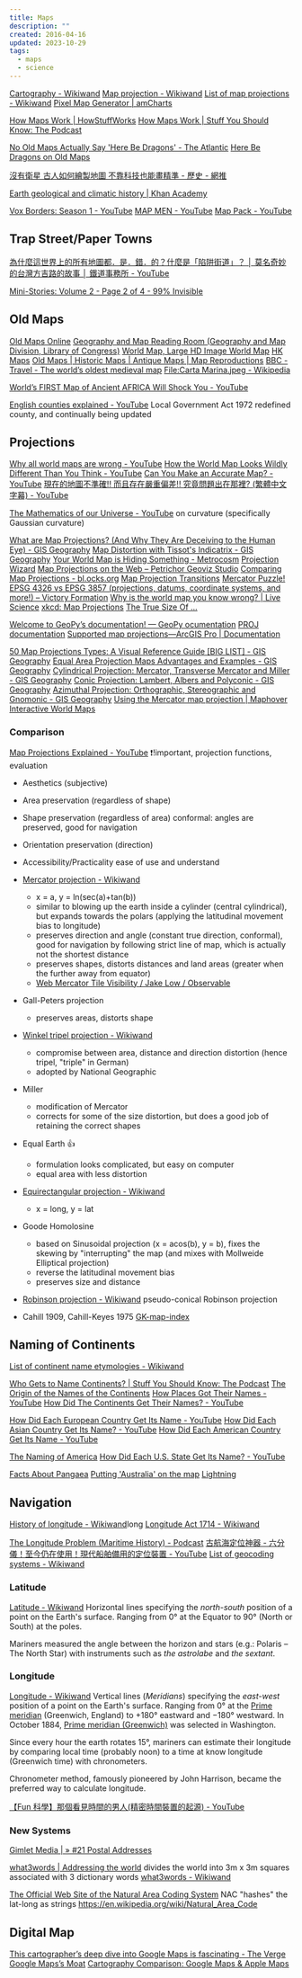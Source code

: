 ```yaml
---
title: Maps
description: ""
created: 2016-04-16
updated: 2023-10-29
tags:
  - maps
  - science
---
```


[Cartography - Wikiwand](https://www.wikiwand.com/en/Cartography)
[Map projection - Wikiwand](https://www.wikiwand.com/en/Map_projection)
[List of map projections - Wikiwand](https://www.wikiwand.com/en/List_of_map_projections)
[Pixel Map Generator | amCharts](http://pixelmap.amcharts.com/#)

[How Maps Work | HowStuffWorks](http://science.howstuffworks.com/environmental/earth/geophysics/map.htm/printable)
[How Maps Work | Stuff You Should Know: The Podcast](http://www.stuffyoushouldknow.com/podcasts/maps-work/)

[No Old Maps Actually Say 'Here Be Dragons' - The Atlantic](http://www.theatlantic.com/technology/archive/2013/12/no-old-maps-actually-say-here-be-dragons/282267/)
[Here Be Dragons on Old Maps](http://www.maphist.nl/extra/herebedragons.html)

[沒有衛星 古人如何繪製地圖 不靠科技也能畫精準 - 歷史 - 網推](https://www.chinatimes.com/hottopic/20220924002028-260812?chdtv)

[Earth geological and climatic history | Khan Academy](https://www.khanacademy.org/science/cosmology-and-astronomy/earth-history-topic)

[Vox Borders: Season 1 - YouTube](https://www.youtube.com/playlist?list=PLJ8cMiYb3G5eYGt47YpJcNhILyYLmV-tW)
[MAP MEN - YouTube](https://www.youtube.com/playlist?list=PLfxy4_sBQdxy3A2lvl-y3qWTeJEbC_QCp)
[Map Pack - YouTube](https://www.youtube.com/@MapPack)

## Trap Street/Paper Towns

[為什麼這世界上的所有地圖都．是．錯．的？什麼是「陷阱街道」？ │ 莫名奇妙的台灣方吉路的故事 │ 鐵道事務所 - YouTube](https://www.youtube.com/watch?v=18EAC45B7eE)

[Mini-Stories: Volume 2 - Page 2 of 4 - 99% Invisible](https://99percentinvisible.org/episode/mini-stories-volume-2/2/)

## Old Maps

[Old Maps Online](http://www.oldmapsonline.org/)
[Geography and Map Reading Room (Geography and Map Division, Library of Congress)](http://www.loc.gov/rr/geogmap/)
[World Map, Large HD Image World Map](https://www.mapsofworld.com/world-map-image.html)
[HK Maps](http://www.hkmaps.hk/)
[Old Maps | Historic Maps | Antique Maps | Map Reproductions](http://www.mapsofthepast.com/)
[BBC - Travel - The world’s oldest medieval map](http://www.bbc.com/travel/gallery/20190324-the-worlds-oldest-medieval-map)
[File:Carta Marina.jpeg - Wikipedia](https://en.wikipedia.org/wiki/File:Carta_Marina.jpeg)

[World’s FIRST Map of Ancient AFRICA Will Shock You - YouTube](https://www.youtube.com/watch?v=swkZUgqFJxs)

[English counties explained - YouTube](https://www.youtube.com/watch?v=hCc0OsyMbQk) Local Government Act 1972 redefined county, and continually being updated

## Projections

[Why all world maps are wrong - YouTube](https://www.youtube.com/watch?v=kIID5FDi2JQ)
[How the World Map Looks Wildly Different Than You Think - YouTube](https://www.youtube.com/watch?v=lPNrtjboISg)
[Can You Make an Accurate Map? - YouTube](https://www.youtube.com/watch?v=8I_VpC6IuJs)
[現在的地圖不準確!! 而且存在嚴重偏差!! 究竟問題出在那裡? (繁體中文字幕) - YouTube](https://www.youtube.com/watch?v=I7JYtHafvfU)

[The Mathematics of our Universe - YouTube](https://www.youtube.com/watch?v=KT5Sk-62-pg) on curvature (specifically Gaussian curvature)

[What are Map Projections? (And Why They Are Deceiving to the Human Eye) - GIS Geography](https://gisgeography.com/map-projections/)
[Map Distortion with Tissot's Indicatrix - GIS Geography](https://gisgeography.com/map-distortion-tissots-indicatrix/)
[Your World Map is Hiding Something - Metrocosm](http://metrocosm.com/mercator/)
[Projection Wizard](http://projectionwizard.org/)
[Map Projections on the Web – Petrichor Geoviz Studio](https://petrichor.studio/2018/06/29/map-projections-in-the-web/)
[Comparing Map Projections - bl.ocks.org](https://bl.ocks.org/syntagmatic/ba569633d51ebec6ec6e)
[Map Projection Transitions](https://www.jasondavies.com/maps/transition/)
[Mercator Puzzle!](http://hive.sewanee.edu/ldale/maps/10/06-LOCAL.html)
[EPSG 4326 vs EPSG 3857 (projections, datums, coordinate systems, and more!) – Victory Formation](http://lyzidiamond.com/posts/4326-vs-3857)
[Why is the world map you know wrong? | Live Science](https://www.livescience.com/why-flat-world-maps-wrong)
[xkcd: Map Projections](https://xkcd.com/977/)
[The True Size Of ...](https://thetruesize.com/)

[Welcome to GeoPy’s documentation! — GeoPy ocumentation](https://geopy.readthedocs.io/en/stable/)
[PROJ documentation](https://proj.org/index.html)
[Supported map projections—ArcGIS Pro | Documentation](https://pro.arcgis.com/en/pro-app/help/mapping/properties/list-of-supported-map-projections.htm)

[50 Map Projections Types: A Visual Reference Guide [BIG LIST] - GIS Geography](https://gisgeography.com/map-projection-types/)
[Equal Area Projection Maps Advantages and Examples - GIS Geography](https://gisgeography.com/equal-area-projection-maps/)
[Cylindrical Projection: Mercator, Transverse Mercator and Miller - GIS Geography](https://gisgeography.com/cylindrical-projection/)
[Conic Projection: Lambert, Albers and Polyconic - GIS Geography](https://gisgeography.com/conic-projection-lambert-albers-polyconic/)
[Azimuthal Projection: Orthographic, Stereographic and Gnomonic - GIS Geography](https://gisgeography.com/azimuthal-projection-orthographic-stereographic-gnomonic/)
[Using the Mercator map projection | Maphover Interactive World Maps](http://maphover.com.au/mercator-map-projection/)

### Comparison

[Map Projections Explained - YouTube](https://www.youtube.com/watch?v=bpp0xCknQAQ) ❗!important, projection functions, evaluation

- Aesthetics (subjective)
- Area preservation (regardless of shape)
- Shape preservation (regardless of area)
  conformal: angles are preserved, good for navigation
- Orientation preservation (direction)
- Accessibility/Practicality
  ease of use and understand

- [Mercator projection - Wikiwand](https://www.wikiwand.com/en/Mercator_projection)
  - x = a, y = ln(sec(a)+tan(b))
  - similar to blowing up the earth inside a cylinder (central cylindrical), but expands towards the polars (applying the latitudinal movement bias to longitude)
  - preserves direction and angle (constant true direction, conformal), good for navigation by following strict line of map, which is actually not the shortest distance
  - preserves shapes, distorts distances and land areas (greater when the further away from equator)
  - [Web Mercator Tile Visibility / Jake Low / Observable](https://observablehq.com/@jake-low/web-mercator-tile-visibility)
- Gall-Peters projection
  - preserves areas, distorts shape
- [Winkel tripel projection - Wikiwand](https://www.wikiwand.com/en/Winkel_tripel_projection)
  - compromise between area, distance and direction distortion (hence tripel, "triple" in German)
  - adopted by National Geographic
- Miller
  - modification of Mercator
  - corrects for some of the size distortion, but does a good job of retaining the correct shapes
- Equal Earth 👍
  - formulation looks complicated, but easy on computer
  - equal area with less distortion
- [Equirectangular projection - Wikiwand](https://www.wikiwand.com/en/Equirectangular_projection)
  - x = long, y = lat
- Goode Homolosine
  - based on Sinusoidal projection (x = acos(b), y = b), fixes the skewing by "interrupting" the map (and mixes with Mollweide Elliptical projection)
  - reverse the latitudinal movement bias
  - preserves size and distance
- [Robinson projection - Wikiwand](https://www.wikiwand.com/en/Robinson_projection)
  pseudo-conical Robinson projection
- Cahill 1909, Cahill-Keyes 1975
  [GK-map-index](http://www.genekeyes.com/MENUS/GK-map-index.html)

## Naming of Continents

[List of continent name etymologies - Wikiwand](https://www.wikiwand.com/en/List_of_continent_name_etymologies)

[Who Gets to Name Continents? | Stuff You Should Know: The Podcast](http://www.stuffyoushouldknow.com/podcasts/who-gets-to-name-continents/)
[The Origin of the Names of the Continents](http://www.todayifoundout.com/index.php/2013/05/the-origin-of-the-names-of-the-continents/)
[How Places Got Their Names - YouTube](https://www.youtube.com/playlist?list=PLYMb6ZCMuRIE-j5NoHOjgLiJ7IeEGN2M_)
[How Did The Continents Get Their Names? - YouTube](https://www.youtube.com/watch?v=Q7yfhIKyoRg&t=60s)

[How Did Each European Country Get Its Name - YouTube](https://www.youtube.com/watch?v=C7PwGdbGtFU)
[How Did Each Asian Country Get Its Name? - YouTube](https://www.youtube.com/watch?v=T6SbEtaC6W0)
[How Did Each American Country Get Its Name - YouTube](https://www.youtube.com/watch?v=G1s730BjK7M)

[The Naming of America](http://www.uhmc.sunysb.edu/surgery/america.html)
[How Did Each U.S. State Get Its Name? - YouTube](https://www.youtube.com/watch?v=I2Q7RJmvkcE)

[Facts About Pangaea](http://www.livescience.com/38218-facts-about-pangaea.html)
[Putting 'Australia' on the map](http://theconversation.com/putting-australia-on-the-map-29816)
[Lightning](http://www.lightningup.org/)

## Navigation

[History of longitude - Wikiwand](https://www.wikiwand.com/en/History_of_longitude)long
[Longitude Act 1714 - Wikiwand](https://www.wikiwand.com/en/Longitude_Act)

[The Longitude Problem (Maritime History) - Podcast](http://www.cmpod.net/marine-navigation-scilly-islands-disaster/)
[古航海定位神器 - 六分儀！至今仍在使用！現代船舶備用的定位裝置 - YouTube](https://www.youtube.com/watch?v=HEjQ1RslEqg)
[List of geocoding systems - Wikiwand](https://www.wikiwand.com/en/List_of_geocoding_systems)

### Latitude

[Latitude - Wikiwand](http://www.wikiwand.com/en/Latitude)
Horizontal lines specifying the _north-south_ position of a point on the Earth's surface.
Ranging from 0° at the Equator to 90° (North or South) at the poles.

Mariners measured the angle between the horizon and stars (e.g.: Polaris – The North Star) with instruments such as _the astrolabe_ and _the sextant_.

### Longitude

[Longitude - Wikiwand](http://www.wikiwand.com/en/Longitude)
Vertical lines (_Meridians_) specifying the _east-west_ position of a point on the Earth's surface.
Ranging from 0° at the [Prime meridian](https://www.wikiwand.com/en/Prime_meridian) (Greenwich, England) to +180° eastward and −180° westward.
In October 1884, [Prime meridian (Greenwich)](<https://www.wikiwand.com/en/Prime_meridian_(Greenwich)>) was selected in Washington.

Since every hour the earth rotates 15°, mariners can estimate their longitude by comparing local time (probably noon) to a time at know longitude (Greenwich time) with chronometers.

Chronometer method, famously pioneered by John Harrison, became the preferred way to calculate longitude.

[【Fun 科學】那個看見時間的男人(精密時間裝置的起源) - YouTube](https://www.youtube.com/watch?v=TRjxEd2AH9E)

### New Systems

[Gimlet Media | » #21 Postal Addresses](https://gimletmedia.com/episode/21-postal-addresses/)

[what3words | Addressing the world](https://map.what3words.com/) divides the world into 3m x 3m squares associated with 3 dictionary words
[what3words - Wikiwand](https://www.wikiwand.com/en/What3words)

[The Official Web Site of the Natural Area Coding System](http://www.nacgeo.com/nacsite/) NAC "hashes" the lat-long as strings
https://en.wikipedia.org/wiki/Natural_Area_Code

## Digital Map

[This cartographer’s deep dive into Google Maps is fascinating - The Verge](https://www.theverge.com/2017/12/24/16801334/google-maps-justin-obeirne-cartographer-apple-waymo)
[Google Maps’s Moat](https://www.justinobeirne.com/google-maps-moat)
[Cartography Comparison: Google Maps & Apple Maps](https://www.justinobeirne.com/cartography-comparison)
